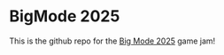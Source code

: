# BigMode 2025
This is the github repo for the [Big Mode 2025](https://itch.io/jam/bigmode-game-jam-2025) game jam!
